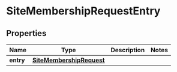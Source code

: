 

# SiteMembershipRequestEntry

## Properties

Name | Type | Description | Notes
------------ | ------------- | ------------- | -------------
**entry** | [**SiteMembershipRequest**](SiteMembershipRequest.md) |  | 



